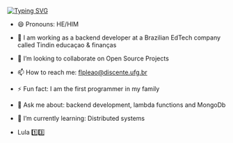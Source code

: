 [![Typing SVG](https://readme-typing-svg.herokuapp.com?color=%2336BCF7&center=false&size=25&width=700&lines=Welcome+to+my+Profile!;My+name+is+Felipe)](https://git.io/typing-svg)

- 😄 Pronouns: HE/HIM

- 🔭 I am working as a backend developer at a Brazilian EdTech company called Tindin educaçao & finanças

- 👯 I’m looking to collaborate on Open Source Projects

- 📫 How to reach me: flpleao@discente.ufg.br

- ⚡ Fun fact: I am the first programmer in my family

- 💬 Ask me about: backend development, lambda functions and MongoDb

- 🌱 I’m currently learning: Distributed systems

- Lula :one::three:
